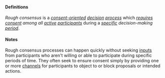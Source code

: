 #### Definitions

*Rough consensus* is a *[consent-oriented](https://github.com/gcassel/Modular-Organizing-Terminology/blob/master/compound-terms/consent-oriented.md) [decision](https://github.com/gcassel/Modular-Organizing-Terminology/blob/master/terms/decide.md) [process](https://github.com/gcassel/Modular-Organizing-Terminology/blob/master/terms/process.md)* which *[requires](https://github.com/gcassel/Modular-Organizing-Terminology/blob/master/terms/require.md) [consent](https://github.com/gcassel/Modular-Organizing-Terminology/blob/master/terms/consent.md) among all [active](https://github.com/gcassel/Modular-Organizing-Terminology/blob/master/terms/active.md) [participants](https://github.com/gcassel/Modular-Organizing-Terminology/blob/master/terms/participate.md)* during a *[specific](https://github.com/gcassel/Modular-Organizing-Terminology/blob/master/terms/specific.md) decision-making [period](https://github.com/gcassel/Modular-Organizing-Terminology/blob/master/terms/period.md)*.

#### Notes

Rough consensus processes can happen quickly without seeking [inputs](https://github.com/gcassel/Modular-Organizing-Terminology/blob/master/terms/input.md) from participants who aren't willing or able to participate during specific periods of time.  They often seek to ensure consent simply by providing one or more [channels](https://github.com/gcassel/Modular-Organizing-Terminology/blob/master/terms/channel.md) for participants to object to or block proposals or intended actions.
